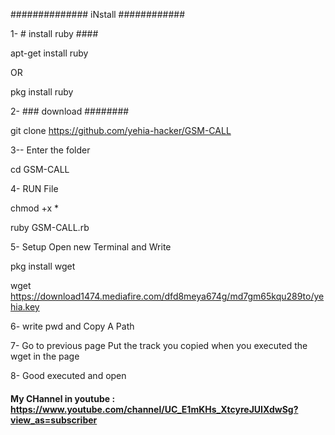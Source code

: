 ############## iNstall ############

1- # install ruby ####


apt-get install ruby

OR


pkg install ruby

2- ###  download ########



git clone https://github.com/yehia-hacker/GSM-CALL

3-- Enter the folder

cd GSM-CALL

4- RUN File

chmod +x *


ruby GSM-CALL.rb

5- Setup Open new Terminal and Write

pkg install wget

wget https://download1474.mediafire.com/dfd8meya674g/md7gm65kqu289to/yehia.key

6- write pwd and Copy A Path

7- Go to previous page
Put the track you copied when you executed the wget in the page

8- Good executed and open



#### My CHannel in youtube : https://www.youtube.com/channel/UC_E1mKHs_XtcyreJUIXdwSg?view_as=subscriber
